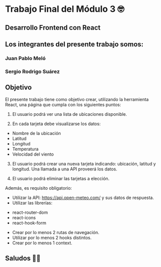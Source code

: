 # Trabajo Final del Módulo 3 🤓

## Desarrollo Frontend con React

## Los integrantes del presente trabajo somos:

### Juan Pablo Meló
### Sergio Rodrigo Suárez

## Objetivo

El presente trabajo tiene como objetivo crear, utilizando la herramienta React, una página que cumpla con los siguientes puntos:
1. El usuario podrá ver una lista de ubicaciones disponible.

2. En cada tarjeta debe visualizarse los datos:

- Nombre de la ubicación
- Latitud
- Longitud
- Temperatura
- Velocidad del viento

3. El usuario podrá crear una nueva tarjeta indicando: ubicación, latitud y longitud. Una llamada a una API proveerá los datos.

4. El usuario podrá eliminar las tarjetas a elección.

Además, es requisito obligatorio:
- Utilizar la API: https://api.open-meteo.com/ y sus datos de respuesta.
- Utilizar las librerías:
* react-router-dom
* react-icons
* react-hook-form
- Crear por lo menos 2 rutas de navegación.
- Utilizar por lo menos 2 hooks distintos.
- Crear por lo menos 1 context.

## Saludos 🐱‍👤
